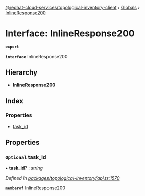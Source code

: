 [@redhat-cloud-services/topological-inventory-client](../README.md) › [Globals](../globals.md) › [InlineResponse200](inlineresponse200.md)

# Interface: InlineResponse200

**`export`** 

**`interface`** InlineResponse200

## Hierarchy

* **InlineResponse200**

## Index

### Properties

* [task_id](inlineresponse200.md#optional-task_id)

## Properties

### `Optional` task_id

• **task_id**? : *string*

*Defined in [packages/topological-inventory/api.ts:1570](https://github.com/fhlavac/javascript-clients/blob/master/packages/topological-inventory/api.ts#L1570)*

**`memberof`** InlineResponse200
